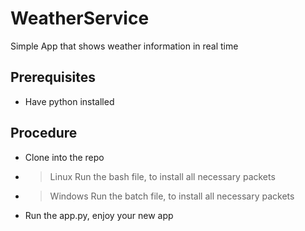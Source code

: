 # WeatherService
Simple App that shows weather information in real time

## Prerequisites
 - Have python installed


## Procedure
 - Clone into the repo
 - > Linux Run the bash file, to install all necessary packets
 - > Windows Run the batch file, to install all necessary packets
 - Run the app.py, enjoy your new app
